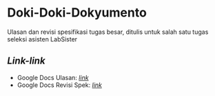 # Doki-Doki-Dokyumento

Ulasan dan revisi spesifikasi tugas besar, ditulis untuk salah satu tugas seleksi asisten LabSister 

## *Link-link*
- Google Docs Ulasan: [*link*](https://docs.google.com/document/d/1szT2b_z9PbH_wt3DFr-ondCpnznCBJeGyjxCnqT-a6s/edit?usp=sharing)
- Google Docs Revisi Spek: [*link*](https://docs.google.com/document/d/1iwAkhsMrfOH2uU2ql4rGCr2rdkldpCUMCz1SdjXU4tA/edit?tab=t.0)